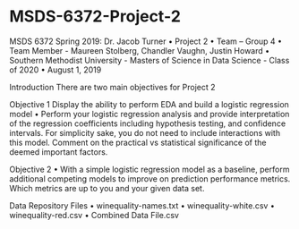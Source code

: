 # MSDS-6372-Project-2
MSDS 6372 Spring 2019: Dr. Jacob Turner
•	Project 2
•	Team – Group 4
•	Team Member - Maureen Stolberg, Chandler Vaughn, Justin Howard
•	Southern Methodist University - Masters of Science in Data Science - Class of 2020
•	August 1, 2019
  
Introduction
There are two main objectives for Project 2
  
Objective 1
Display the ability to perform EDA and build a logistic regression model
•	Perform your logistic regression analysis and provide interpretation of the regression coefficients including hypothesis testing, and confidence intervals. For simplicity sake, you do not need to include interactions with this model. Comment on the  practical vs statistical significance of the deemed important factors.
  
Objective 2
•	With a simple logistic regression model as a baseline, perform additional competing models to improve on prediction performance metrics.  Which metrics are up to you and your given data set.
  
Data Repository Files
•	winequality-names.txt
•	winequality-white.csv
•	winequality-red.csv
•	Combined Data File.csv
